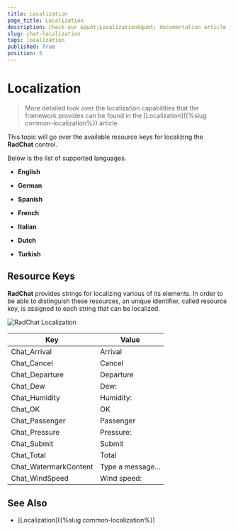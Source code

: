 ```yaml
---
title: Localization
page_title: Localization
description: Check our &quot;Localization&quot; documentation article for the RadChat WPF control.
slug: chat-localization
tags: localization
published: True
position: 5
---
```


# Localization

> More detailed look over the localization capabilities that the framework provides can be found in the [Localization]({%slug common-localization%}) article.

This topic will go over the available resource keys for localizing the __RadChat__ control.

Below is the list of supported languages.

* **English**

* **German**

* **Spanish**

* **French**

* **Italian**

* **Dutch**

* **Turkish**

## Resource Keys

__RadChat__ provides strings for localizing various of its elements. In order to be able to distinguish these resources, an unique identifier, called resource key, is assigned to each string that can be localized.

![RadChat Localization](images/RadChat_Localization_01.png)

Key	|	Value
---	|	---	
Chat_Arrival | Arrival
Chat_Cancel | Cancel
Chat_Departure | Departure
Chat_Dew | Dew:
Chat_Humidity | Humidity:
Chat_OK | OK
Chat_Passenger | Passenger
Chat_Pressure | Pressure:
Chat_Submit | Submit
Chat_Total | Total
Chat_WatermarkContent | Type a message...
Chat_WindSpeed | Wind speed:



## See Also

* [Localization]({%slug common-localization%})

